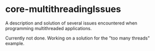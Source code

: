 # core-multithreadingIssues
A description and solution of several issues encountered when programming multithreaded applications.

Currently not done. Working on a solution for the "too many threads" example.
